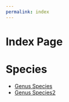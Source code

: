 ```yaml
---
permalink: index
---
```


# Index Page

# Species 
- [Genus Species](https://dane-2pi.github.io/demo_json_api/data/genus_species.json)
- [Genus Species2](https://dane-2pi.github.io/demo_json_api/data/genus_species2.json)


